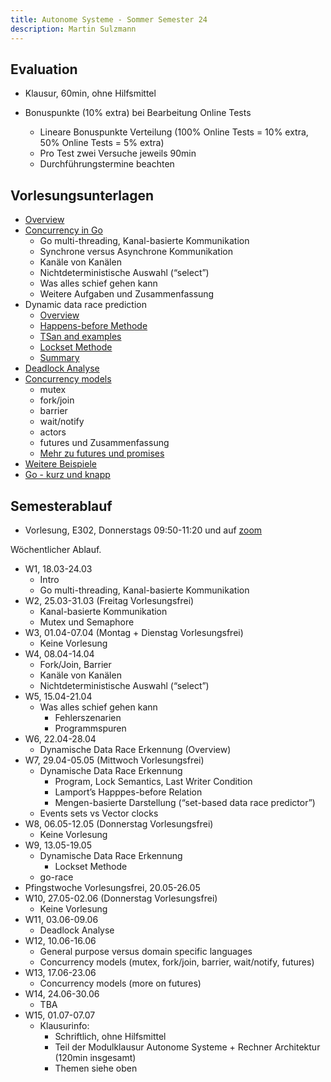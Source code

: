 ```yaml
---
title: Autonome Systeme - Sommer Semester 24
description: Martin Sulzmann
---
```




## Evaluation

-   Klausur, 60min, ohne Hilfsmittel

-   Bonuspunkte (10% extra) bei Bearbeitung Online Tests

    -   Lineare Bonuspunkte Verteilung (100% Online Tests = 10% extra,
        50% Online Tests = 5% extra)
    -   Pro Test zwei Versuche jeweils 90min
    -   Durchführungstermine beachten

## Vorlesungsunterlagen

-   [Overview](./../../overview/overview)
-   [Concurrency in Go](./../../teil_1/lec-concurrency-go)
    -   Go multi-threading, Kanal-basierte Kommunikation
    -   Synchrone versus Asynchrone Kommunikation
    -   Kanäle von Kanälen
    -   Nichtdeterministische Auswahl (“select”)
    -   Was alles schief gehen kann
    -   Weitere Aufgaben und Zusammenfassung
-   Dynamic data race prediction
    -   [Overview](./../../teil_2/lec-data-race-overview)
    -   [Happens-before Methode](./../../teil_2/lec-hb-vc)
    -   [TSan and examples](./../../teil_2/lec-data-race-examples)
    -   [Lockset Methode](./../../teil_2/lec-lockset)
    -   [Summary](./../../teil_2/lec-data-race-summary)
-   [Deadlock Analyse](./../../teil_2/lec-deadlock)
-   [Concurrency models](./../../teil_1/lec-concurrency-models)
    -   mutex
    -   fork/join
    -   barrier
    -   wait/notify
    -   actors
    -   futures und Zusammenfassung
    -   [Mehr zu futures und promises](./../../teil_1/lec-futures)
-   [Weitere Beispiele](./../../teil_2/weiterebeispiele)
-   [Go - kurz und knapp](./../../teil_1/lec-go-compact)

## Semesterablauf

-   Vorlesung, E302, Donnerstags 09:50-11:20 und auf
    [zoom](https://h-ka-de.zoom-x.de/j/4837536496?pwd=dnlrTmVhWXlYOTFNMEhnYVNtRTJwZz09)

Wöchentlicher Ablauf.

-   W1, 18.03-24.03
    -   Intro
    -   Go multi-threading, Kanal-basierte Kommunikation
-   W2, 25.03-31.03 (Freitag Vorlesungsfrei)
    -   Kanal-basierte Kommunikation
    -   Mutex und Semaphore
-   W3, 01.04-07.04 (Montag + Dienstag Vorlesungsfrei)
    -   Keine Vorlesung
-   W4, 08.04-14.04
    -   Fork/Join, Barrier
    -   Kanäle von Kanälen
    -   Nichtdeterministische Auswahl (“select”)
-   W5, 15.04-21.04
    -   Was alles schief gehen kann
        -   Fehlerszenarien
        -   Programmspuren
-   W6, 22.04-28.04
    -   Dynamische Data Race Erkennung (Overview)
-   W7, 29.04-05.05 (Mittwoch Vorlesungsfrei)
    -   Dynamische Data Race Erkennung
        -   Program, Lock Semantics, Last Writer Condition
        -   Lamport’s Happpes-before Relation
        -   Mengen-basierte Darstellung (“set-based data race
            predictor”)
    -   Events sets vs Vector clocks
-   W8, 06.05-12.05 (Donnerstag Vorlesungsfrei)
    -   Keine Vorlesung
-   W9, 13.05-19.05
    -   Dynamische Data Race Erkennung
        -   Lockset Methode
    -   go-race
-   Pfingstwoche Vorlesungsfrei, 20.05-26.05
-   W10, 27.05-02.06 (Donnerstag Vorlesungsfrei)
    -   Keine Vorlesung
-   W11, 03.06-09.06
    -   Deadlock Analyse
-   W12, 10.06-16.06
    -   General purpose versus domain specific languages
    -   Concurrency models (mutex, fork/join, barrier, wait/notify,
        futures)
-   W13, 17.06-23.06
    -   Concurrency models (more on futures)
-   W14, 24.06-30.06
    -   TBA
-   W15, 01.07-07.07
    -   Klausurinfo:
        -   Schriftlich, ohne Hilfsmittel
        -   Teil der Modulklausur Autonome Systeme + Rechner Architektur
            (120min insgesamt)
        -   Themen siehe oben
